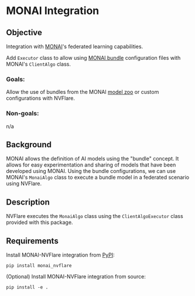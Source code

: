# MONAI Integration

## Objective
Integration with [MONAI](https://monai.io/)'s federated learning capabilities.

Add `Executor` class to allow using [MONAI bundle](https://docs.monai.io/en/latest/bundle.html) configuration files with MONAI's `ClientAlgo` class.

### Goals:

Allow the use of bundles from the MONAI [model zoo](https://github.com/Project-MONAI/model-zoo) or custom configurations with NVFlare.

### Non-goals:

n/a

## Background
MONAI allows the definition of AI models using the "bundle" concept. 
It allows for easy experimentation and sharing of models that have been developed using MONAI.
Using the bundle configurations, we can use MONAI's `MonaiAlgo` class to execute a bundle model in a federated scenario using NVFlare.

## Description
NVFlare executes the `MonaiAlgo` class using the `ClientAlgoExecutor` class provided with this package.

## Requirements

Install MONAI-NVFlare integration from [PyPI](https://pypi.org/):
```
pip install monai_nvflare
```

(Optional) Install MONAI-NVFlare integration from source:
```
pip install -e .
```
